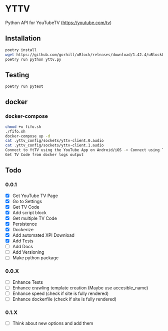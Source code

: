 # YTTV
Python API for YouTubeTV (https://youtube.com/tv)

## Installation
```bash
poetry install
wget https://github.com/gorhill/uBlock/releases/download/1.42.4/uBlock0_1.42.4.firefox.signed.xpi
poetry run python yttv.py
```

## Testing
```bash
poetry run pytest
```

## docker
### docker-compose
```bash
chmod +x fifo.sh
./fifo.sh
docker-compose up -d
cat .yttv_config/sockets/yttv-client.0.audio
cat .yttv_config/sockets/yttv-client.1.audio
Connect to YtTV using the YouTube App on Android/iOS -> Connect using TV Code
Get TV Code from docker logs output
```

## Todo
### 0.0.1
- [X] Get YouTube TV Page
- [X] Go to Settings
- [X] Get TV Code
- [X] Add script block
- [X] Get multiple TV Code
- [X] Persistence
- [X] Dockerize
- [X] Add automated XPI Download
- [X] Add Tests
- [ ] Add Docs
- [ ] Add Versioning
- [ ] Make python package
### 0.0.X
- [ ] Enhance Tests
- [ ] Enhance crawling template creation (Maybe use accesible_name) 
- [ ] Enhance speed (check if site is fully rendered)
- [ ] Enhance dockerfile (check if site is fully rendered)
### 0.1.X
- [ ] Think about new options and add them
